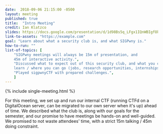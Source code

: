```yaml
---
date:  2018-09-06 21:15:00 -0500
layout: meeting
published: true
title:  "Intro Meeting"
credit: Ian Klatzco
slides: https://docs.google.com/presentation/d/1d98Bs5q_LFgx1IQnWBIgfOkGYOEfoc1qdbV9nIr3v6w/
link-to-assets: "https://example.com"
goal: "Learn about what a security club is, and what SIGPwny is."
how-to-run: ""
list-of-topics: [
	"SIGPwny meetings will always be 15m of presentation, and
	45m of interactive activity.",
	"Discussed what to expect out of this security club, and what you can
	learn / where you can go (jobs, research opportunities, internships)",
	"Played sigpwnyCTF with prepared challenges.",
	]
---
```


<!-- This is the format for every single meeting. For boxers: all information can go
into the "front matter" above, between the three backslashes. -->

{% include single-meeting.html  %}

For this meeting, we set up and run our internal CTF (running CTFd on a
DigitalOcean server, can be migrated to our own server when it's up)  ahead
of time. We described what the club is, along with our goals for the
semester, and our promise to have meetings be hands-on and well-guided. We
promised to not waste attendees' time, with a strict 15m talking / 45m
doing constraint.


